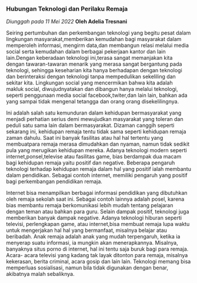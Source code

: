### Hubungan Teknologi dan Perilaku Remaja
*Diunggah pada 11 Mei 2022*
__Oleh Adelia Tresnani__

Seiring pertumbuhan dan perkembangan teknologi yang begitu pesat dalam lingkungan masyarakat,memberikan kemudahan bagi masyarakat dalam memperoleh informasi, mengirm data,dan membangun relasi melalui media social serta kemudahan dalam berbagai pekerjaan kantor dan lain lain.Dengan keberadaan teknologi ini,terasa sangat memanjakan kita dengan tawaran-tawaran menarik yang merasa sangat bergantung pada teknologi, sehingga keseharian kita hanya berhadapan dengan teknologi dan berinteraksi dengan teknologi tanpa mempedulikan sekeliling dan sekitar kita. Lingkungan social yang mencermikan bahwa kita adalah makluk social, diwujudnyatakan dan dibangun hanya melalui teknologi, seperti penggunaan media social facebook,twiter,dan lain lain, bahkan ada yang sampai tidak mengenal tetangga dan orang orang disekelilingnya.

Ini adalah salah satu kemunduran dalam kehidupan bermasyarakat yang menjadi perhatian serius demi mewujudkan masyarakat yang toleran dan peduli satu sama lain dalam bermasyarakat. Dizaman canggih seperti sekarang ini, kehidupan remaja tentu tidak sama seperti kehidupan remaja zaman dahulu. Saat ini banyak fasilitas atau hal hal tertentu yang membuatpara remaja merasa dimudahkan dan nyaman, namun tidak sedikit pula yang merugikan kehidupan mereka. Adanya teknologi modern seperti internet,ponsel,televise atau fasilitas game, bias berdampak dua macam bagi kehidupan remaja yaitu positif dan negative. Beberapa pengaruh teknologi terhadap kehidupan remaja dalam hal yang positif ialah membantu dalam pendidikan. Sebagai contoh internet, memiliki pengaruh yang positif bagi perkembangan pendidikan remaja.

Internet bisa menampilkan berbagai informasi pendidikan yang dibutuhkan oleh remaja sekolah saat ini. Sebagai contoh lainnya adalah posel, karena bias membantu remaja berkomunikasi lebih mudah tentang pelajaran dengan teman atau bahkan para guru. Selain dampak positif, teknologi juga memberikan banyak dampak negative. Adanya teknologi hiburan seperti televisi, perlengkapan game, atau internet,bisa membuat remaja lupa waktu untuk mengerjakan hal hal yang bermanfaat, misalnya belajar atau beribadah. Anak remaja adalah anak yang mudah terpengaruh, ketika ia menyerap suatu informasi, ia mungkin akan menerapkannya. Misalnya, banyaknya situs porno di internet, hal ini tentu saja buruk bagi para remaja. Acara- acara televisi yang kadang tak layak ditonton para remaja, misalnya kekerasan, berita criminal, acara gosip dan lain lain. Teknologi memang bisa memperluas sosialisasi, namun bila tidak digunakan dengan benar, akibatnya malah sebaliknya.